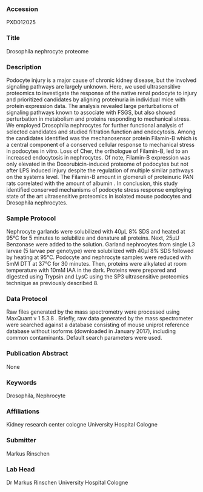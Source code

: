 ### Accession
PXD012025

### Title
Drosophila nephrocyte proteome

### Description
Podocyte injury is a major cause of chronic kidney disease, but the involved signaling pathways are largely unknown. Here, we used ultrasensitive proteomics to investigate the response of the native renal podocyte to injury and prioritized candidates by aligning proteinuria in individual mice with protein expression data. The analysis revealed large perturbations of signaling pathways known to associate with FSGS, but also showed perturbation in metabolism and proteins responding to mechanical stress. We employed Drosophila nephrocytes for further functional analysis of selected candidates and studied filtration function and endocytosis. Among the candidates identified  was the mechanosensor protein Filamin-B which is a central component of a conserved cellular response to mechanical stress in podocytes in vitro. Loss of Cher, the orthologue of Filamin-B, led to an increased endocytosis in nephrocytes. Of note, Filamin-B expression was only elevated in the Doxorubicin-induced proteome of podocytes but not after LPS induced injury  despite the regulation of multiple similar pathways on the systems level. The Filamin-B amount in glomeruli of proteinuric PAN rats correlated with the amount of albumin . In conclusion, this study identified conserved mechanisms of podocyte stress response employing state of the art ultrasensitive proteomics in isolated mouse podocytes and Drosophila nephrocytes.

### Sample Protocol
Nephrocyte garlands were solubilized with 40µL 8% SDS and heated at 95°C for 5 minutes to solubilize and denature all proteins. Next, 25µU Benzonase were added to the solution. Garland nephrocytes from single L3 larvae (5 larvae per genotype) were solubilized with 40µl 8% SDS followed by heating at 95°C. Podocyte and nephrocyte samples were reduced with 5mM DTT at 37°C for 30 minutes.  Then, proteins were alkylated at room temperature with 10mM IAA in the dark. Proteins were prepared and digested using Trypsin and LysC using the SP3 ultrasensitive proteomics technique as previously described 8.

### Data Protocol
Raw files generated by the mass spectrometry were processed using MaxQuant v 1.5.3.8 . Briefly, raw data generated by the mass spectrometer were searched against a database consisting of mouse uniprot reference database without isoforms (downloaded in January 2017), including common contaminants. Default search parameters were used.

### Publication Abstract
None

### Keywords
Drosophila, Nephrocyte

### Affiliations
Kidney research center cologne
University Hospital Cologne

### Submitter
Markus Rinschen

### Lab Head
Dr Markus Rinschen
University Hospital Cologne


